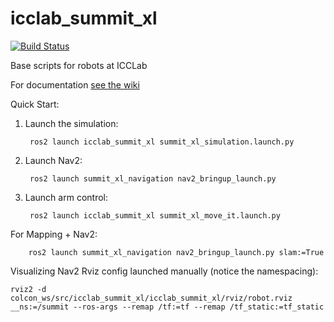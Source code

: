 # icclab_summit_xl
[![Build Status](https://travis-ci.com/icclab/icclab_summit_xl.svg?branch=noetic)](https://travis-ci.com/icclab/icclab_summit_xl)

Base scripts for robots at ICCLab

For documentation [see the wiki](https://github.com/icclab/icclab_summit_xl/wiki)

Quick Start:

1. Launch the simulation:

        ros2 launch icclab_summit_xl summit_xl_simulation.launch.py

2. Launch Nav2:

        ros2 launch summit_xl_navigation nav2_bringup_launch.py

3. Launch arm control:

        ros2 launch icclab_summit_xl summit_xl_move_it.launch.py

For Mapping + Nav2:

        ros2 launch summit_xl_navigation nav2_bringup_launch.py slam:=True


Visualizing Nav2 Rviz config launched manually (notice the namespacing):

	rviz2 -d colcon_ws/src/icclab_summit_xl/icclab_summit_xl/rviz/robot.rviz __ns:=/summit --ros-args --remap /tf:=tf --remap /tf_static:=tf_static
